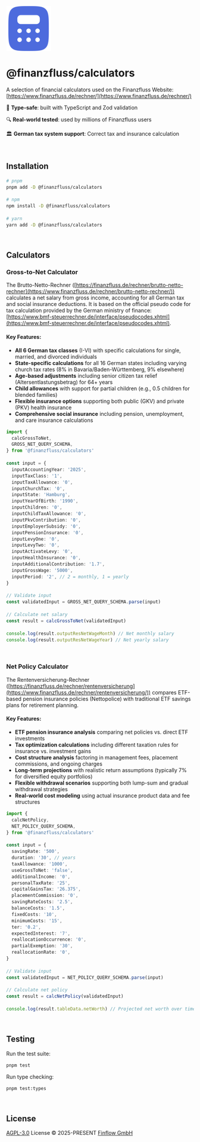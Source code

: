   <img src="./.github/calculators-icon.svg" alt="Logo for @finanzfluss/calculators Repository" width="120" height="120">

# @finanzfluss/calculators

A selection of financial calculators used on the Finanzfluss Website: [https://www.finanzfluss.de/rechner/](https://www.finanzfluss.de/rechner/)

🎯 **Type-safe**: built with TypeScript and Zod validation

🔍 **Real-world tested**: used by millions of Finanzfluss users

🏛️ **German tax system support**: Correct tax and insurance calculation

<br/>

## Installation

```bash
# pnpm
pnpm add -D @finanzfluss/calculators

# npm
npm install -D @finanzfluss/calculators

# yarn
yarn add -D @finanzfluss/calculators
```

<br/>

## Calculators


### Gross-to-Net Calculator

The Brutto-Netto-Rechner ([https://finanzfluss.de/rechner/brutto-netto-rechner](https://www.finanzfluss.de/rechner/brutto-netto-rechner/)) calculates a net salary from gross income, accounting for all German tax and social insurance deductions. It is based on the official pseudo code for tax calculation provided by the German ministry of finance: [https://www.bmf-steuerrechner.de/interface/pseudocodes.xhtml](https://www.bmf-steuerrechner.de/interface/pseudocodes.xhtml).

#### Key Features:

- **All 6 German tax classes** (I-VI) with specific calculations for single, married, and divorced individuals
- **State-specific calculations** for all 16 German states including varying church tax rates (8% in Bavaria/Baden-Württemberg, 9% elsewhere)
- **Age-based adjustments** including senior citizen tax relief (Altersentlastungsbetrag) for 64+ years
- **Child allowances** with support for partial children (e.g., 0.5 children for blended families)
- **Flexible insurance options** supporting both public (GKV) and private (PKV) health insurance
- **Comprehensive social insurance** including pension, unemployment, and care insurance calculations

```ts
import {
  calcGrossToNet,
  GROSS_NET_QUERY_SCHEMA,
} from '@finanzfluss/calculators'

const input = {
  inputAccountingYear: '2025',
  inputTaxClass: '1',
  inputTaxAllowance: '0',
  inputChurchTax: '0',
  inputState: 'Hamburg',
  inputYearOfBirth: '1990',
  inputChildren: '0',
  inputChildTaxAllowance: '0',
  inputPkvContribution: '0',
  inputEmployerSubsidy: '0',
  inputPensionInsurance: '0',
  inputLevyOne: '0',
  inputLevyTwo: '0',
  inputActivateLevy: '0',
  inputHealthInsurance: '0',
  inputAdditionalContribution: '1.7',
  inputGrossWage: '5000',
  inputPeriod: '2', // 2 = monthly, 1 = yearly
}

// Validate input
const validatedInput = GROSS_NET_QUERY_SCHEMA.parse(input)

// Calculate net salary
const result = calcGrossToNet(validatedInput)

console.log(result.outputResNetWageMonth) // Net monthly salary
console.log(result.outputResNetWageYear) // Net yearly salary
```

<br/>

### Net Policy Calculator

The Rentenversicherung-Rechner ([https://finanzfluss.de/rechner/rentenversicherung](https://www.finanzfluss.de/rechner/rentenversicherung/)) compares ETF-based pension insurance policies (Nettopolice) with traditional ETF savings plans for retirement planning.

#### Key Features:

- **ETF pension insurance analysis** comparing net policies vs. direct ETF investments
- **Tax optimization calculations** including different taxation rules for insurance vs. investment gains
- **Cost structure analysis** factoring in management fees, placement commissions, and ongoing charges
- **Long-term projections** with realistic return assumptions (typically 7% for diversified equity portfolios)
- **Flexible withdrawal scenarios** supporting both lump-sum and gradual withdrawal strategies
- **Real-world cost modeling** using actual insurance product data and fee structures

```ts
import {
  calcNetPolicy,
  NET_POLICY_QUERY_SCHEMA,
} from '@finanzfluss/calculators'

const input = {
  savingRate: '500',
  duration: '30', // years
  taxAllowance: '1000',
  useGrossToNet: 'false',
  additionalIncome: '0',
  personalTaxRate: '25',
  capitalGainsTax: '26.375',
  placementCommission: '0',
  savingRateCosts: '2.5',
  balanceCosts: '1.5',
  fixedCosts: '10',
  minimumCosts: '15',
  ter: '0.2',
  expectedInterest: '7',
  reallocationOccurrence: '0',
  partialExemption: '30',
  reallocationRate: '0',
}

// Validate input
const validatedInput = NET_POLICY_QUERY_SCHEMA.parse(input)

// Calculate net policy
const result = calcNetPolicy(validatedInput)

console.log(result.tableData.netWorth) // Projected net worth over time
```

<br/>

## Testing

Run the test suite:

```bash
pnpm test
```

Run type checking:

```bash
pnpm test:types
```

<br/>

## License

[AGPL-3.0](./LICENSE) License © 2025-PRESENT [Finflow GmbH](https://www.finanzfluss.de/impressum/)
